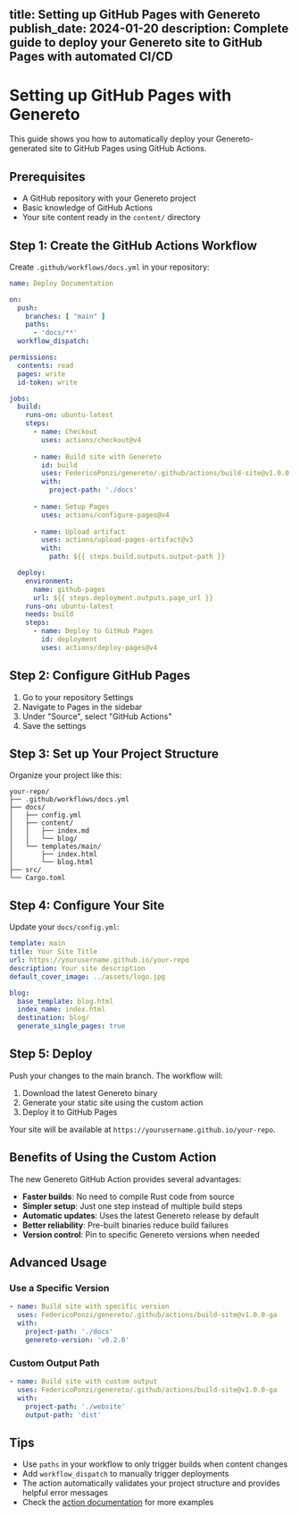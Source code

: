 title: Setting up GitHub Pages with Genereto
publish_date: 2024-01-20
description: Complete guide to deploy your Genereto site to GitHub Pages with automated CI/CD
---

# Setting up GitHub Pages with Genereto

This guide shows you how to automatically deploy your Genereto-generated site to GitHub Pages using GitHub Actions.

## Prerequisites

- A GitHub repository with your Genereto project
- Basic knowledge of GitHub Actions
- Your site content ready in the `content/` directory

## Step 1: Create the GitHub Actions Workflow

Create `.github/workflows/docs.yml` in your repository:

```yaml
name: Deploy Documentation

on:
  push:
    branches: [ "main" ]
    paths:
      - 'docs/**'
  workflow_dispatch:

permissions:
  contents: read
  pages: write
  id-token: write

jobs:
  build:
    runs-on: ubuntu-latest
    steps:
      - name: Checkout
        uses: actions/checkout@v4
        
      - name: Build site with Genereto
        id: build
        uses: FedericoPonzi/genereto/.github/actions/build-site@v1.0.0-ga
        with:
          project-path: './docs'
        
      - name: Setup Pages
        uses: actions/configure-pages@v4
        
      - name: Upload artifact
        uses: actions/upload-pages-artifact@v3
        with:
          path: ${{ steps.build.outputs.output-path }}

  deploy:
    environment:
      name: github-pages
      url: ${{ steps.deployment.outputs.page_url }}
    runs-on: ubuntu-latest
    needs: build
    steps:
      - name: Deploy to GitHub Pages
        id: deployment
        uses: actions/deploy-pages@v4
```

## Step 2: Configure GitHub Pages

1. Go to your repository Settings
2. Navigate to Pages in the sidebar
3. Under "Source", select "GitHub Actions"
4. Save the settings

## Step 3: Set up Your Project Structure

Organize your project like this:

```
your-repo/
├── .github/workflows/docs.yml
├── docs/
│   ├── config.yml
│   ├── content/
│   │   ├── index.md
│   │   └── blog/
│   └── templates/main/
│       ├── index.html
│       └── blog.html
├── src/
└── Cargo.toml
```

## Step 4: Configure Your Site

Update your `docs/config.yml`:

```yaml
template: main
title: Your Site Title
url: https://yourusername.github.io/your-repo
description: Your site description
default_cover_image: ../assets/logo.jpg

blog:
  base_template: blog.html
  index_name: index.html
  destination: blog/
  generate_single_pages: true
```

## Step 5: Deploy

Push your changes to the main branch. The workflow will:

1. Download the latest Genereto binary
2. Generate your static site using the custom action
3. Deploy it to GitHub Pages

Your site will be available at `https://yourusername.github.io/your-repo`.

## Benefits of Using the Custom Action

The new Genereto GitHub Action provides several advantages:

- **Faster builds**: No need to compile Rust code from source
- **Simpler setup**: Just one step instead of multiple build steps
- **Automatic updates**: Uses the latest Genereto release by default
- **Better reliability**: Pre-built binaries reduce build failures
- **Version control**: Pin to specific Genereto versions when needed

## Advanced Usage

### Use a Specific Version

```yaml
- name: Build site with specific version
  uses: FedericoPonzi/genereto/.github/actions/build-site@v1.0.0-ga
  with:
    project-path: './docs'
    genereto-version: 'v0.2.0'
```

### Custom Output Path

```yaml
- name: Build site with custom output
  uses: FedericoPonzi/genereto/.github/actions/build-site@v1.0.0-ga
  with:
    project-path: './website'
    output-path: 'dist'
```

## Tips

- Use `paths` in your workflow to only trigger builds when content changes
- Add `workflow_dispatch` to manually trigger deployments
- The action automatically validates your project structure and provides helpful error messages
- Check the [action documentation](https://github.com/FedericoPonzi/genereto/tree/main/.github/actions/build-site) for more examples